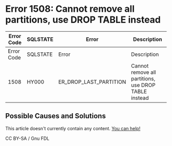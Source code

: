 # Error 1508: Cannot remove all partitions, use DROP TABLE instead

| Error Code | SQLSTATE | Error                     | Description                                          |
| ---------- | -------- | ------------------------- | ---------------------------------------------------- |
| Error Code | SQLSTATE | Error                     | Description                                          |
| 1508       | HY000    | ER\_DROP\_LAST\_PARTITION | Cannot remove all partitions, use DROP TABLE instead |

## Possible Causes and Solutions

This article doesn't currently contain any content. [You can help!](../../../../../../kb/en/writing-and-editing-knowledge-base-articles/)

CC BY-SA / Gnu FDL
